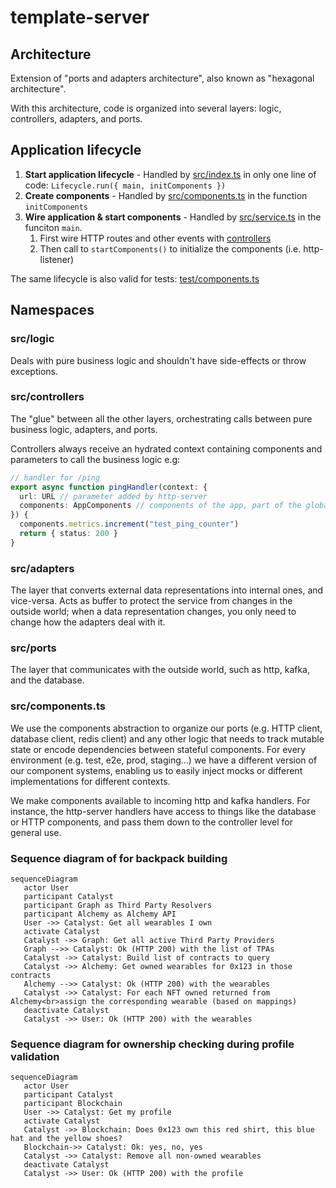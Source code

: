# template-server

## Architecture

Extension of "ports and adapters architecture", also known as "hexagonal architecture".

With this architecture, code is organized into several layers: logic, controllers, adapters, and ports.

## Application lifecycle

1. **Start application lifecycle** - Handled by [src/index.ts](src/index.ts) in only one line of code: `Lifecycle.run({ main, initComponents })`
2. **Create components** - Handled by [src/components.ts](src/components.ts) in the function `initComponents`
3. **Wire application & start components** - Handled by [src/service.ts](src/service.ts) in the funciton `main`.
   1. First wire HTTP routes and other events with [controllers](#src/controllers)
   2. Then call to `startComponents()` to initialize the components (i.e. http-listener)

The same lifecycle is also valid for tests: [test/components.ts](test/components.ts)

## Namespaces

### src/logic

Deals with pure business logic and shouldn't have side-effects or throw exceptions.

### src/controllers

The "glue" between all the other layers, orchestrating calls between pure business logic, adapters, and ports.

Controllers always receive an hydrated context containing components and parameters to call the business logic e.g:

```ts
// handler for /ping
export async function pingHandler(context: {
  url: URL // parameter added by http-server
  components: AppComponents // components of the app, part of the global context
}) {
  components.metrics.increment("test_ping_counter")
  return { status: 200 }
}
```

### src/adapters

The layer that converts external data representations into internal ones, and vice-versa. Acts as buffer to protect the service from changes in the outside world; when a data representation changes, you only need to change how the adapters deal with it.

### src/ports

The layer that communicates with the outside world, such as http, kafka, and the database.

### src/components.ts

We use the components abstraction to organize our ports (e.g. HTTP client, database client, redis client) and any other logic that needs to track mutable state or encode dependencies between stateful components. For every environment (e.g. test, e2e, prod, staging...) we have a different version of our component systems, enabling us to easily inject mocks or different implementations for different contexts.

We make components available to incoming http and kafka handlers. For instance, the http-server handlers have access to things like the database or HTTP components, and pass them down to the controller level for general use.

### Sequence diagram of for backpack building
```mermaid
sequenceDiagram
   actor User
   participant Catalyst
   participant Graph as Third Party Resolvers
   participant Alchemy as Alchemy API
   User ->> Catalyst: Get all wearables I own
   activate Catalyst
   Catalyst ->> Graph: Get all active Third Party Providers
   Graph -->> Catalyst: Ok (HTTP 200) with the list of TPAs
   Catalyst ->> Catalyst: Build list of contracts to query
   Catalyst ->> Alchemy: Get owned wearables for 0x123 in those contracts
   Alchemy -->> Catalyst: Ok (HTTP 200) with the wearables
   Catalyst ->> Catalyst: For each NFT owned returned from Alchemy<br>assign the corresponding wearable (based on mappings) 
   deactivate Catalyst
   Catalyst ->> User: Ok (HTTP 200) with the wearables
```


### Sequence diagram for ownership checking during profile validation
```mermaid
sequenceDiagram
   actor User
   participant Catalyst
   participant Blockchain
   User ->> Catalyst: Get my profile
   activate Catalyst
   Catalyst ->> Blockchain: Does 0x123 own this red shirt, this blue hat and the yellow shoes?
   Blockchain->> Catalyst: Ok: yes, no, yes
   Catalyst ->> Catalyst: Remove all non-owned wearables
   deactivate Catalyst
   Catalyst ->> User: Ok (HTTP 200) with the profile
```
